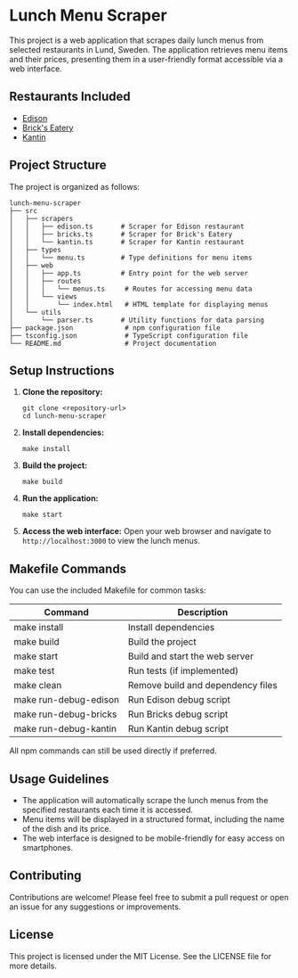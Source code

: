# Lunch Menu Scraper

This project is a web application that scrapes daily lunch menus from selected restaurants in Lund, Sweden. The application retrieves menu items and their prices, presenting them in a user-friendly format accessible via a web interface.

## Restaurants Included

- [Edison](https://restaurangedison.se/lunch/)
- [Brick's Eatery](https://brickseatery.se/lunch/)
- [Kantin](https://www.kantinlund.se/)

## Project Structure

The project is organized as follows:

```
lunch-menu-scraper
├── src
│   ├── scrapers
│   │   ├── edison.ts       # Scraper for Edison restaurant
│   │   ├── bricks.ts       # Scraper for Brick's Eatery
│   │   └── kantin.ts       # Scraper for Kantin restaurant
│   ├── types
│   │   └── menu.ts         # Type definitions for menu items
│   ├── web
│   │   ├── app.ts          # Entry point for the web server
│   │   ├── routes
│   │   │   └── menus.ts     # Routes for accessing menu data
│   │   └── views
│   │       └── index.html   # HTML template for displaying menus
│   └── utils
│       └── parser.ts       # Utility functions for data parsing
├── package.json             # npm configuration file
├── tsconfig.json            # TypeScript configuration file
└── README.md                # Project documentation
```

## Setup Instructions

1. **Clone the repository:**
   ```
   git clone <repository-url>
   cd lunch-menu-scraper
   ```


2. **Install dependencies:**
   ```
   make install
   ```

3. **Build the project:**
   ```
   make build
   ```

4. **Run the application:**
   ```
   make start
   ```

5. **Access the web interface:**
   Open your web browser and navigate to `http://localhost:3000` to view the lunch menus.

## Makefile Commands

You can use the included Makefile for common tasks:

| Command           | Description                       |
|-------------------|-----------------------------------|
| make install      | Install dependencies              |
| make build        | Build the project                 |
| make start        | Build and start the web server    |
| make test         | Run tests (if implemented)        |
| make clean        | Remove build and dependency files |
| make run-debug-edison | Run Edison debug script        |
| make run-debug-bricks | Run Bricks debug script        |
| make run-debug-kantin | Run Kantin debug script        |

All npm commands can still be used directly if preferred.

## Usage Guidelines

- The application will automatically scrape the lunch menus from the specified restaurants each time it is accessed.
- Menu items will be displayed in a structured format, including the name of the dish and its price.
- The web interface is designed to be mobile-friendly for easy access on smartphones.

## Contributing

Contributions are welcome! Please feel free to submit a pull request or open an issue for any suggestions or improvements.

## License

This project is licensed under the MIT License. See the LICENSE file for more details.